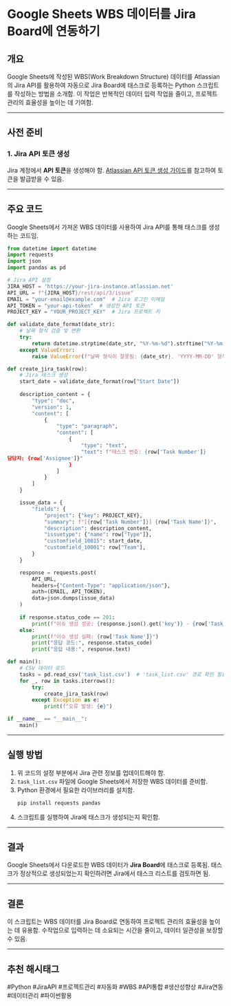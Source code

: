 
# Google Sheets WBS 데이터를 Jira Board에 연동하기

## 개요
Google Sheets에 작성된 WBS(Work Breakdown Structure) 데이터를 Atlassian의 Jira API를 활용하여 자동으로 Jira Board에 태스크로 등록하는 Python 스크립트를 작성하는 방법을 소개함. 이 작업은 반복적인 데이터 입력 작업을 줄이고, 프로젝트 관리의 효율성을 높이는 데 기여함.

---

## 사전 준비
### 1. Jira API 토큰 생성
Jira 계정에서 **API 토큰**을 생성해야 함. 
[Atlassian API 토큰 생성 가이드](https://id.atlassian.com/manage-profile/security/api-tokens)를 참고하여 토큰을 발급받을 수 있음.

---

## 주요 코드

Google Sheets에서 가져온 WBS 데이터를 사용하여 Jira API를 통해 태스크를 생성하는 코드임.

```python
from datetime import datetime
import requests
import json
import pandas as pd

# Jira API 설정
JIRA_HOST = 'https://your-jira-instance.atlassian.net'
API_URL = f"{JIRA_HOST}/rest/api/3/issue"
EMAIL = "your-email@example.com"  # Jira 로그인 이메일
API_TOKEN = "your-api-token"  # 생성한 API 토큰
PROJECT_KEY = "YOUR_PROJECT_KEY"  # Jira 프로젝트 키

def validate_date_format(date_str):
    # 날짜 형식 검증 및 변환
    try:
        return datetime.strptime(date_str, "%Y-%m-%d").strftime("%Y-%m-%d")
    except ValueError:
        raise ValueError(f"날짜 형식이 잘못됨: {date_str}. 'YYYY-MM-DD' 형식이어야 함.")

def create_jira_task(row):
    # Jira 태스크 생성
    start_date = validate_date_format(row["Start Date"])
    
    description_content = {
        "type": "doc",
        "version": 1,
        "content": [
            {
                "type": "paragraph",
                "content": [
                    {
                        "type": "text",
                        "text": f"태스크 번호: {row['Task Number']}
담당자: {row['Assignee']}"
                    }
                ]
            }
        ]
    }

    issue_data = {
        "fields": {
            "project": {"key": PROJECT_KEY},
            "summary": f"[{row['Task Number']}] {row['Task Name']}",
            "description": description_content,
            "issuetype": {"name": row["Type"]},
            "customfield_10015": start_date,
            "customfield_10001": row["Team"],
        }
    }

    response = requests.post(
        API_URL,
        headers={"Content-Type": "application/json"},
        auth=(EMAIL, API_TOKEN),
        data=json.dumps(issue_data)
    )
    
    if response.status_code == 201:
        print(f"이슈 생성 성공: {response.json().get('key')} - {row['Task Name']}")
    else:
        print(f"이슈 생성 실패: {row['Task Name']}")
        print("응답 코드:", response.status_code)
        print("응답 내용:", response.text)

def main():
    # CSV 데이터 로드
    tasks = pd.read_csv('task_list.csv')  # 'task_list.csv' 경로 확인 필요
    for _, row in tasks.iterrows():
        try:
            create_jira_task(row)
        except Exception as e:
            print(f"오류 발생: {e}")

if __name__ == "__main__":
    main()
```

---

## 실행 방법
1. 위 코드의 설정 부분에서 Jira 관련 정보를 업데이트해야 함.
2. `task_list.csv` 파일에 Google Sheets에서 저장한 WBS 데이터를 준비함.
3. Python 환경에서 필요한 라이브러리를 설치함.
   ```bash
   pip install requests pandas
   ```
4. 스크립트를 실행하여 Jira에 태스크가 생성되는지 확인함.

---

## 결과
Google Sheets에서 다운로드한 WBS 데이터가 **Jira Board**에 태스크로 등록됨. 태스크가 정상적으로 생성되었는지 확인하려면 Jira에서 태스크 리스트를 검토하면 됨.

---

## 결론
이 스크립트는 WBS 데이터를 Jira Board로 연동하여 프로젝트 관리의 효율성을 높이는 데 유용함. 수작업으로 입력하는 데 소요되는 시간을 줄이고, 데이터 일관성을 보장할 수 있음.

---

## 추천 해시태그
#Python #JiraAPI #프로젝트관리 #자동화 #WBS #API통합 #생산성향상 #Jira연동 #데이터관리 #파이썬활용
